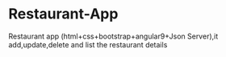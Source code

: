 # Restaurant-App
Restaurant app (html+css+bootstrap+angular9+Json Server),it add,update,delete and list the restaurant details
